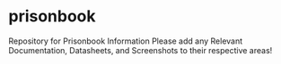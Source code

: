 # prisonbook
Repository for Prisonbook Information
Please add any Relevant Documentation, Datasheets, and Screenshots to their respective areas!
